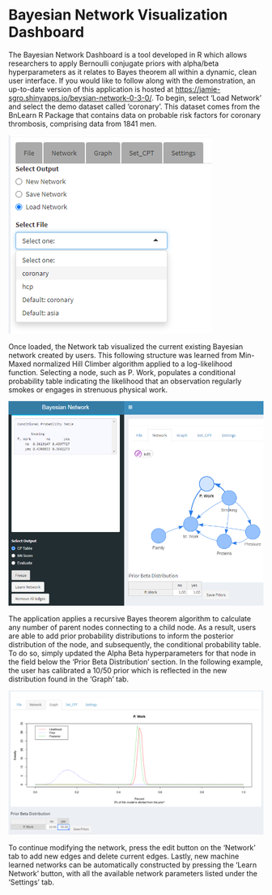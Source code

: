 # Bayesian Network Visualization Dashboard

The Bayesian Network Dashboard is a tool developed in R which allows researchers to apply Bernoulli conjugate priors with alpha/beta hyperparameters as it relates to Bayes theorem all within a dynamic, clean user interface. If you would like to follow along with the demonstration, an up-to-date version of this application is hosted at https://jamie-sgro.shinyapps.io/beysian-network-0-3-0/. To begin, select ‘Load Network’ and select the demo dataset called ‘coronary’. This dataset comes from the BnLearn R Package that contains data on probable risk factors for coronary thrombosis, comprising data from 1841 men.

![file](https://github.com/jamie-sgro/bayes-net-standalone/blob/master/images/file.png)

Once loaded, the Network tab visualized the current existing Bayesian network created by users. This following structure was learned from Min-Maxed normalized Hill Climber algorithm applied to a log-likelihood function. Selecting a node, such as P. Work, populates a conditional probability table indicating the likelihood that an observation regularly smokes or engages in strenuous physical work.

![file](https://github.com/jamie-sgro/bayes-net-standalone/blob/master/images/cpt.png)

The application applies a recursive Bayes theorem algorithm to calculate any number of parent nodes connecting to a child node. As a result, users are able to add prior probability distributions to inform the posterior distribution of the node, and subsequently, the conditional probability table. To do so, simply updated the Alpha Beta hyperparameters for that node in the field below the ‘Prior Beta Distribution’ section. In the following example, the user has calibrated a 10/50 prior which is reflected in the new distribution found in the ‘Graph’ tab.

![file](https://github.com/jamie-sgro/bayes-net-standalone/blob/master/images/distribution.png)

To continue modifying the network, press the edit button on the ‘Network’ tab to add new edges and delete current edges. Lastly, new machine learned networks can be automatically constructed by pressing the ‘Learn Network’ button, with all the available network parameters listed under the ‘Settings’ tab.
